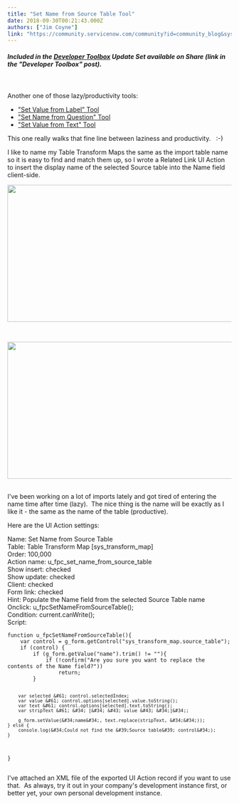 ```yaml
---
title: "Set Name from Source Table Tool"
date: 2018-09-30T00:21:43.000Z
authors: ["Jim Coyne"]
link: "https://community.servicenow.com/community?id=community_blog&sys_id=1ef93b12db74670054250b55ca9619bc"
---
```

<h5>Included in the <a href="community?id&#61;community_blog&amp;sys_id&#61;b3c843aadb892b40fece0b55ca961906" rel="nofollow">Developer Toolbox</a> Update Set available on Share (link in the &#34;Developer Toolbox&#34; post).</h5>
<p> </p>
<p>Another one of those lazy/productivity tools:</p>
<ul><li><a href="community?id&#61;community_blog&amp;sys_id&#61;bb590faedb892b40fece0b55ca9619cb" rel="nofollow">&#34;Set Value from Label&#34; Tool</a></li><li><a href="community?id&#61;community_blog&amp;sys_id&#61;ab7990cfdb852300fece0b55ca96194b" rel="nofollow">&#34;Set Name from Question&#34; Tool</a></li><li><a href="community?id&#61;community_blog&amp;sys_id&#61;7c06b4d7dbcd2300fece0b55ca96191e" rel="nofollow">&#34;Set Value from Text&#34; Tool</a></li></ul>
<p>This one really walks that fine line between laziness and productivity.   :-)</p>
<p>I like to name my Table Transform Maps the same as the import table name so it is easy to find and match them up, so I wrote a Related Link UI Action to insert the display name of the selected Source table into the Name field client-side.</p>
<p><img src="cf6a5067db742f4067a72926ca9619c7.iix" width="578" height="308" /></p>
<p> </p>
<p><img src="14aad4a7db742f4067a72926ca9619a4.iix" width="578" height="308" /> </p>
<p>I&#39;ve been working on a lot of imports lately and got tired of entering the name time after time (lazy).  The nice thing is the name will be exactly as I like it - the same as the name of the table (productive).</p>
<p>Here are the UI Action settings:</p>
<p>Name: Set Name from Source Table<br />Table: Table Transform Map [sys_transform_map]<br />Order: 100,000<br />Action name: u_fpc_set_name_from_source_table<br />Show insert: checked<br />Show update: checked<br />Client: checked<br />Form link: checked<br />Hint: Populate the Name field from the selected Source Table name<br />Onclick: u_fpcSetNameFromSourceTable();<br />Condition: current.canWrite();<br />Script:</p>
<pre class="language-javascript"><code>function u_fpcSetNameFromSourceTable(){
	var control &#61; g_form.getControl(&#34;sys_transform_map.source_table&#34;);
	if (control) {
		if (g_form.getValue(&#34;name&#34;).trim() !&#61; &#34;&#34;){
			if (!confirm(&#34;Are you sure you want to replace the contents of the Name field?&#34;))
				return;
		}

		var selected &#61; control.selectedIndex;
		var value &#61; control.options[selected].value.toString();
		var text &#61; control.options[selected].text.toString();
		var stripText &#61; &#34; [&#34; &#43; value &#43; &#34;]&#34;;

		g_form.setValue(&#34;name&#34;, text.replace(stripText, &#34;&#34;));
	} else {
		console.log(&#34;Could not find the &#39;Source table&#39; control&#34;);
	}
}</code></pre>
<p>I&#39;ve attached an XML file of the exported UI Action record if you want to use that.  As always, try it out in your company&#39;s development instance first, or better yet, your own personal development instance.</p>
